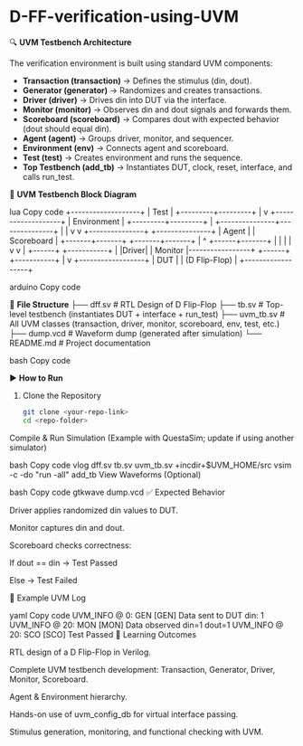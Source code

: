 # D-FF-verification-using-UVM  

🔍 **UVM Testbench Architecture**  

The verification environment is built using standard UVM components:

- **Transaction (transaction)** → Defines the stimulus (din, dout).  
- **Generator (generator)** → Randomizes and creates transactions.  
- **Driver (driver)** → Drives din into DUT via the interface.  
- **Monitor (monitor)** → Observes din and dout signals and forwards them.  
- **Scoreboard (scoreboard)** → Compares dout with expected behavior (dout should equal din).  
- **Agent (agent)** → Groups driver, monitor, and sequencer.  
- **Environment (env)** → Connects agent and scoreboard.  
- **Test (test)** → Creates environment and runs the sequence.  
- **Top Testbench (add_tb)** → Instantiates DUT, clock, reset, interface, and calls run_test.  

📐 **UVM Testbench Block Diagram**  

lua
Copy code
        +-------------------+
        |       Test        |
        +---------+---------+
                  |
                  v
        +-------------------+
        |    Environment    |
        +---------+---------+
                  |
  +---------------+---------------+
  |                               |
  v                               v
+---------------+ +---------------+
| Agent | | Scoreboard |
+-------+-------+ +-------+-------+
| ^
+------+-------+ |
| | |
v v |
+------+ +-----------+ |
|Driver| | Monitor |-----------------+
+------+ +-----------+
|
v
+------------------+
| DUT |
| (D Flip-Flop) |
+------------------+

arduino
Copy code

📂 **File Structure**
├── dff.sv # RTL Design of D Flip-Flop
├── tb.sv # Top-level testbench (instantiates DUT + interface + run_test)
├── uvm_tb.sv # All UVM classes (transaction, driver, monitor, scoreboard, env, test, etc.)
├── dump.vcd # Waveform dump (generated after simulation)
└── README.md # Project documentation

bash
Copy code

▶️ **How to Run**  

1. Clone the Repository  
   ```bash
   git clone <your-repo-link>
   cd <repo-folder>
Compile & Run Simulation (Example with QuestaSim; update if using another simulator)

bash
Copy code
vlog dff.sv tb.sv uvm_tb.sv +incdir+$UVM_HOME/src
vsim -c -do "run -all" add_tb
View Waveforms (Optional)

bash
Copy code
gtkwave dump.vcd
✅ Expected Behavior

Driver applies randomized din values to DUT.

Monitor captures din and dout.

Scoreboard checks correctness:

If dout == din → Test Passed

Else → Test Failed

📜 Example UVM Log

yaml
Copy code
UVM_INFO @ 0: GEN [GEN] Data sent to DUT din: 1
UVM_INFO @ 20: MON [MON] Data observed din=1 dout=1
UVM_INFO @ 20: SCO [SCO] Test Passed
📖 Learning Outcomes

RTL design of a D Flip-Flop in Verilog.

Complete UVM testbench development: Transaction, Generator, Driver, Monitor, Scoreboard.

Agent & Environment hierarchy.

Hands-on use of uvm_config_db for virtual interface passing.

Stimulus generation, monitoring, and functional checking with UVM.
